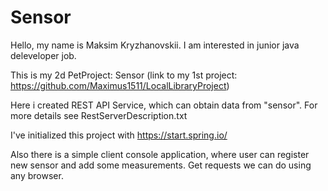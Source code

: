 # Sensor
Hello, my name is Maksim Kryzhanovskii. I am interested in junior java deleveloper job.

This is my 2d PetProject: Sensor
(link to my 1st project: https://github.com/Maximus1511/LocalLibraryProject)

Here i created REST API Service, which can obtain data from "sensor".
For more details see RestServerDescription.txt

I've initialized this project with https://start.spring.io/

Also there is a simple client console application, where user can register new sensor and add
some measurements. Get requests we can do using any browser.